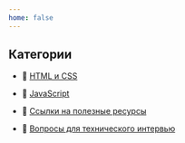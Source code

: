 ```yaml
---
home: false
---
```


## Категории
- <p>🥥 <a :href="$withBase('/themes/html')">      <u> HTML и CSS                 </u></a></p>
- <p>🥥 <a :href="$withBase('/themes/js')">        <u> JavaScript                 </u></a></p>
- <p>🥥 <a :href="$withBase('/themes/links')">     <u> Ссылки на полезные ресурсы </u></a></p>
- <p>🥥 <a :href="$withBase('/themes/interview')"> <u> Вопросы для технического интервью </u></a></p>
